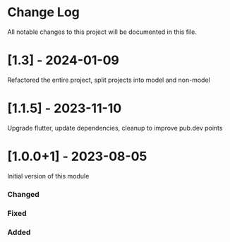 # Change Log
All notable changes to this project will be documented in this file.
 
# [1.3] - 2024-01-09

Refactored the entire project, split projects into model and non-model

# [1.1.5] - 2023-11-10

Upgrade flutter, update dependencies, cleanup to improve pub.dev points

# [1.0.0+1] - 2023-08-05

Initial version of this module

### Changed

### Fixed

### Added


